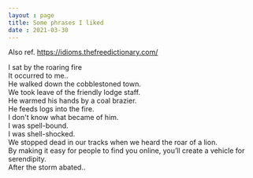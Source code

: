 ```yaml
---
layout : page
title: Some phrases I liked
date : 2021-03-30
---
```


Also ref. https://idioms.thefreedictionary.com/

I sat by the roaring fire  
It occurred to me..  
He walked down the cobblestoned town.  
We took leave of the friendly lodge staff.  
He warmed his hands by a coal brazier.  
He feeds logs into the fire.  
I don't know what became of him.  
I was spell-bound.  
I was shell-shocked.  
We stopped dead in our tracks when we heard the roar of a lion.  
By making it easy for people to find you online, you’ll create a vehicle for serendipity.  
After the storm abated..  
 



